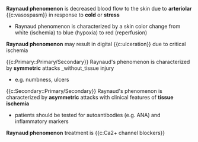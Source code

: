 **Raynaud phenomenon** is decreased blood flow to the skin due to **arteriolar** {{c:vasospasm}} in response to **cold** or **stress**  
-  Raynaud phenomenon is characterized by a skin color change from white (ischemia) to blue (hypoxia) to red (reperfusion)  
  
**Raynaud phenomenon** may result in digital {{c:ulceration}} due to critical ischemia  
  
{{c:Primary::Primary/Secondary}} Raynaud's phenomenon is characterized by **symmetric** attacks _without_tissue injury  
-  e.g. numbness, ulcers  
  
{{c:Secondary::Primary/Secondary}} Raynaud's phenomenon is characterized by **asymmetric** attacks with clinical features of **tissue ischemia**
-  patients should be tested for autoantibodies (e.g. ANA) and inflammatory markers  
  
**Raynaud phenomenon** treatment is {{c:Ca2+ channel blockers}}